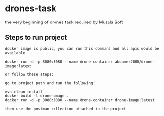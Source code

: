 # drones-task
the very beginning of drones task required by Musala Soft

## Steps to run project
```
docker image is public, you can run this command and all apis would be available

docker run -d -p 8080:8080 --name drone-container aboamer2000/drone-image:latest

or follow these steps:

go to project path and run the following:

mvn clean install
docker build -t drone-image .
docker run -d -p 8080:8080 --name drone-container drone-image:latest

then use the postman collection attached in the project

```
